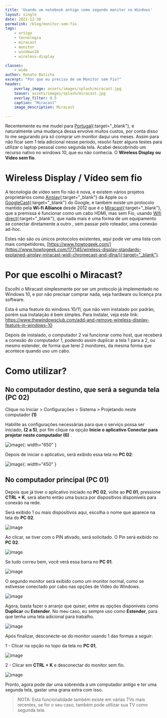 ```yaml
---
title: 'Usando um notebook antigo como segundo monitor no Windows'
layout: single
date: 2021-12-30
permalink: /blog/monitor-sem-fio
tags:
    - artigo
    - tecnologia
    - miracast
    - monitor
    - windows10
    - wireless-display

classes: 
    - wide
author: Renato Batista
excerpt: "Por que eu preciso de um Monitor sem Fio?"
header:
    overlay_image: assets/images/splash/miracast.jpg
    teaser: assets/images/splash/miracast.jpg
    overlay_filter: 0.5
    caption: "Miracast"
    image_description: Miracast

---
```

Recentemente eu me mudei para [Portugal](/blog/portugal-o-inicio){:target="_blank"}, e naturalmente uma mudança dessa envolve muitos custos, por conta disso to me segurando pra só comprar um monitor daqui uns meses. Assim para não ficar sem 1 tela adicional nesse período, resolvi fazer alguns testes para utilizar o laptop pessoal como segunda tela. Acabei descobrindo um recurso nativo no windows 10, que eu não conhecia. O **Wireless Display ou Vídeo sem fio**.

# Wireless Display / Vídeo sem fio
A tecnologia de vídeo sem fio não é nova, e existem vários projetos proprietários como [Airplay](https://www.apple.com/airplay/){:target="_blank"} da Apple ou o [GoogleCast](https://developers.google.com/cast){:target="_blank"} do Google, e também existe um protocolo mantido pela **Wi-fi Alliance** desde 2012 que é o [Miracast](https://en.wikipedia.org/wiki/Miracast){:target="_blank"}, que a premissa é funcionar como um cabo HDMI, mas sem Fio, usando [Wifi direct](https://www.wi-fi.org/discover-wi-fi/wi-fi-direct){:target="_blank"}, que nada mais é uma forma de um equipamento se conectar diretamente a outro , sem passar pelo roteador, uma conexão ad-hoc. 

Estes não são os únicos protocolos existentes, aqui pode ver uma lista com mais competidores, [https://www.howtogeek.com/](https://www.howtogeek.com/177145/wireless-display-standards-explained-airplay-miracast-widi-chromecast-and-dlna/){:target="_blank"}.

# Por que escolhi o Miracast?
Escolhi o Miracast simplesmente por ser um protocolo já implementado no Windows 10, e por não precisar comprar nada, seja hardware ou licença pra software.

Esta é uma feature do windows 10/11, que não vem instalado por padrão, porém sua instalação é bem simples. Para instalar, veja este link: https://www.thewindowsclub.com/add-and-remove-wireless-display-feature-in-windows-10

Depois de instalado, o computador 2 vai funcionar como host, que receberá a conexão do computador 1, podendo assim duplicar a tela 1 para a 2, ou mesmo estender, de forma que terei 2 monitores, da mesma forma que acontece quando uso um cabo.

# Como utilizar?

## No computador destino, que será a segunda tela (PC 02)
Clique no Iniciar > Configurações > Sistema > Projetando neste computador **(1)**

Habilite as configurações necessárias para que o serviço possa ser iniciado, **(2 a 5)**, por fim clique na opção **Inicie o aplicativo Conectar para projetar neste computador (6)** .

![image](/assets/images/posts/miracast_01.png){: width="650" }

Depois de iniciar o aplicativo, será exibido essa tela no **PC 02**:

![image](/assets/images/posts/miracast_02.png){: width="450" }


## No computador principal (PC 01)
Depois que já tiver o aplicativo iniciado no **PC 02**, volte ao **PC 01**, pressione **CTRL + K**, será aberto então uma busca por dispositivos disponíveis para conexão na rede.

Será exibido 1 ou mais dispositivos aqui, escolha o nome que aparece na tela do **PC 02**.

![image](/assets/images/posts/miracast_03.png)

Ao clicar, se tiver com o PIN ativado, será solicitado. O Pin será exibido no **PC 02**.

![image](/assets/images/posts/miracast_04.png)

Se tudo correu bem, você verá essa barra no **PC 01**.

![image](/assets/images/posts/miracast_05.png)

O segundo monitor será exibido como um monitor normal, como se estivesse conectado por cabo nas opções de Vídeo do Windows.

![image](/assets/images/posts/miracast_06.png)

Agora, basta fazer o arranjo que quiser, entre as opções disponíveis como **Duplicar** ou **Estender**. No meu caso, eu sempre uso como **Estender**, para que tenha uma tela adicional para trabalho.

![image](/assets/images/posts/miracast_07.png)

Após finalizar, desconecte-se do monitor usando 1 das formas a seguir:

  1 - Clicar na opção no topo da tela no **PC 01**,
  
  ![image](/assets/images/posts/miracast_05.png)

  2 - Clicar em **CTRL + K** e desconectar do monitor sem fio.

  ![image](/assets/images/posts/miracast_08.png)

Pronto, agora pode dar uma sobrevida a um computador antigo e ter uma segunda tela, gastar uma grana extra com isso.

> NOTA: Esta funcionalidade também existe em várias TVs mais recentes, se for o seu caso, também pode utilizar sua TV como segunda tela.